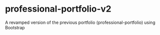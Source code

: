 # professional-portfolio-v2
A revamped version of the previous portfolio (professional-portfolio) using Bootstrap
